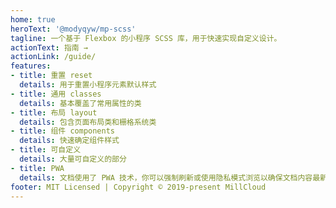 ```yaml
---
home: true
heroText: '@modyqyw/mp-scss'
tagline: 一个基于 Flexbox 的小程序 SCSS 库，用于快速实现自定义设计。
actionText: 指南 →
actionLink: /guide/
features:
- title: 重置 reset
  details: 用于重置小程序元素默认样式
- title: 通用 classes
  details: 基本覆盖了常用属性的类
- title: 布局 layout
  details: 包含页面布局类和栅格系统类
- title: 组件 components
  details: 快速确定组件样式
- title: 可自定义
  details: 大量可自定义的部分
- title: PWA
  details: 文档使用了 PWA 技术，你可以强制刷新或使用隐私模式浏览以确保文档内容最新。
footer: MIT Licensed | Copyright © 2019-present MillCloud
---
```

